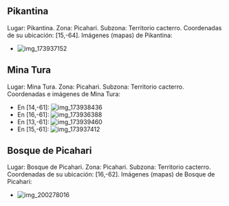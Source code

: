 ## Pikantina
Lugar: Pikantina.
Zona: Picahari.
Subzona: Territorio cacterro.
Coordenadas de su ubicación: [15,-64].
Imágenes (mapas) de Pikantina:
- ![img_173937152](https://media.discordapp.net/attachments/1115311447145193482/1115339244865597490/173937152.jpg)

## Mina Tura
Lugar: Mina Tura.
Zona: Picahari.
Subzona: Territorio cacterro.
Coordenadas e imágenes de Mina Tura:
- En [14,-61]: ![img_173938436](https://media.discordapp.net/attachments/1115311447145193482/1115339281116971019/173938436.jpg)
- En [16,-61]: ![img_173936388](https://media.discordapp.net/attachments/1115311447145193482/1115339243242410075/173936388.jpg)
- En [13,-61]: ![img_173939460](https://media.discordapp.net/attachments/1115311447145193482/1115339296803651614/173939460.jpg)
- En [15,-61]: ![img_173937412](https://media.discordapp.net/attachments/1115311447145193482/1115339269574230016/173937412.jpg)

## Bosque de Picahari
Lugar: Bosque de Picahari.
Zona: Picahari.
Subzona: Territorio cacterro.
Coordenadas de su ubicación: [16,-62].
Imágenes (mapas) de Bosque de Picahari:
- ![img_200278016](https://media.discordapp.net/attachments/1115311447145193482/1115346273202090156/200278016.jpg)